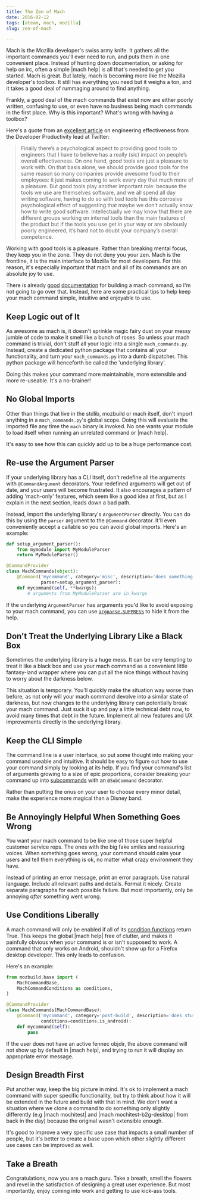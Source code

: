 ```yaml
---
title: The Zen of Mach
date: 2016-02-12
tags: [ateam, mach, mozilla]
slug: zen-of-mach

---
```


Mach is the Mozilla developer's swiss army knife. It gathers all the important commands you'll ever
need to run, and puts them in one convenient place. Instead of hunting down documentation, or asking
for help on irc, often a simple |mach help| is all that's needed to get you started. Mach is great.
But lately, mach is becoming more like the Mozilla developer's toolbox. It still has everything you
need but it weighs a ton, and it takes a good deal of rummaging around to find anything.

Frankly, a good deal of the mach commands that exist now are either poorly written, confusing to use,
or even have no business being mach commands in the first place. Why is this important? What's wrong
with having a toolbox?

<!--more-->

Here's a quote from an [excellent article][0] on engineering effectiveness from the Developer
Productivity lead at Twitter:

> Finally there’s a psychological aspect to providing good tools to engineers that I have to
> believe has a really (sic) impact on people’s overall effectiveness. On one hand, good tools are
> just a pleasure to work with. On that basis alone, we should provide good tools for the same
> reason so many companies provide awesome food to their employees: it just makes coming to work
> every day that much more of a pleasure. But good tools play another important role: because the
> tools we use are themselves software, and we all spend all day writing software, having to do so
> with bad tools has this corrosive psychological effect of suggesting that maybe we don’t
> actually know how to write good software. Intellectually we may know that there are different
> groups working on internal tools than the main features of the product but if the tools you use
> get in your way or are obviously poorly engineered, it’s hard not to doubt your company’s
> overall competence.

Working with good tools is a pleasure. Rather than breaking mental focus, they keep you in the zone.
They do not deny you your zen. Mach is the frontline, it is the main interface to Mozilla for most
developers. For this reason, it's especially important that mach and all of its commands are an
absolute joy to use.

There is already [good][1] [documentation][2] for building a mach command, so I'm not going to go
over that. Instead, here are some practical tips to help keep your mach command simple, intuitive
and enjoyable to use.

## Keep Logic out of It

As awesome as mach is, it doesn't sprinkle magic fairy dust on your messy jumble of code to make it
smell like a bunch of roses. So unless your mach command is trivial, don't stuff all your logic into
a single `mach_commands.py`. Instead, create a dedicated python package that contains all your functionality,
and turn your `mach_commands.py` into a dumb dispatcher. This python package will henceforth be
called the 'underlying library'.

Doing this makes your command more maintainable, more extensible and more re-useable. It's a
no-brainer!

## No Global Imports

Other than things that live in the stdlib, mozbuild or mach itself, don't import anything in a
`mach_commands.py`'s global scope. Doing this will evaluate the imported file any time the `mach`
binary is invoked. No one wants your module to load itself when running an unrelated command or
|mach help|.

It's easy to see how this can quickly add up to be a huge performance cost.

## Re-use the Argument Parser

If your underlying library has a CLI itself, don't redefine all the arguments with
`@CommandArgument` decorators. Your redefined arguments will get out of date, and your users will
become frustrated. It also encourages a pattern of adding 'mach-only' features, which seem like a
good idea at first, but as I explain in the next section, leads down a bad path.

Instead, import the underlying library's `ArgumentParser` directly. You can do this by using the
`parser` argument to the `@Command` decorator. It'll even conveniently accept a callable so you
can avoid global imports. Here's an example:

```python
def setup_argument_parser():
    from mymodule import MyModuleParser
    return MyModuleParser()

@CommandProvider
class MachCommands(object):
    @Command('mycommand', category='misc', description='does something',
             parser=setup_argument_parser):
    def mycommand(self, **kwargs):
        # arguments from MyModuleParser are in kwargs
```

If the underlying `ArgumentParser` has arguments you'd like to avoid exposing to your mach command,
you can use [`argparse.SUPPRESS`][3] to hide it from the help.

## Don't Treat the Underlying Library Like a Black Box

Sometimes the underlying library is a huge mess. It can be very tempting to treat it like a black
box and use your mach command as a convenient little fantasy-land wrapper where you can put all the
nice things without having to worry about the darkness below.

This situation is temporary. You'll quickly make the situation way worse than before, as not only
will your mach command devolve into a similar state of darkness, but now changes to the underlying
library can potentially break your mach command. Just suck it up and pay a little technical debt
now, to avoid many times that debt in the future. Implement all new features and UX improvements
directly in the underlying library.

## Keep the CLI Simple

The command line is a user interface, so put some thought into making your command useable and
intuitive. It should be easy to figure out how to use your command simply by looking at its help. If
you find your command's list of arguments growing to a size of epic proportions, consider breaking
your command up into [subcommands][4] with an `@SubCommand` decorator.

Rather than putting the onus on your user to choose every minor detail, make the experience more
magical than a Disney band.

## Be Annoyingly Helpful When Something Goes Wrong

You want your mach command to be like one of those super helpful customer service reps. The ones
with the big fake smiles and reassuring voices. When something goes wrong, your command should calm
your users and tell them everything is ok, no matter what crazy environment they have.

Instead of printing an error message, print an error paragraph. Use natural language. Include all
relevant paths and details. Format it nicely. Create separate paragraphs for each possible failure.
But most importantly, only be annoying *after* something went wrong.

## Use Conditions Liberally

A mach command will only be enabled if all of its [condition functions][5] return True. This keeps
the global |mach help| free of clutter, and makes it painfully obvious when your command is or isn't
supposed to work. A command that only works on Android, shouldn't show up for a Firefox desktop
developer. This only leads to confusion.

Here's an example:

```python
from mozbuild.base import (
    MachCommandBase,
    MachCommandConditions as conditions,
)

@CommandProvider
class MachCommands(MachCommandBase):
    @Command('mycommand', category='post-build', description='does stuff'
             conditions=conditions.is_android):
    def mycommand(self):
        pass
```

If the user does not have an active fennec objdir, the above command will not show up by default in
|mach help|, and trying to run it will display an appropriate error message.

## Design Breadth First

Put another way, keep the big picture in mind. It's ok to implement a mach command with super
specific functionality, but try to think about how it will be extended in the future and build with
that in mind. We don't want a situation where we clone a command to do something only slightly
differently (e.g |mach mochitest| and |mach mochitest-b2g-desktop| from back in the day) because the
original wasn't extensible enough.

It's good to improve a very specific use case that impacts a small number of people, but it's better
to create a base upon which other slightly different use cases can be improved as well.

## Take a Breath

Congratulations, now you are a mach guru. Take a breath, smell the flowers and revel in the
satisfaction of designing a great user experience. But most importantly, enjoy coming into work and
getting to use kick-ass tools.


[0]: http://www.gigamonkeys.com/flowers/
[1]: http://gecko.readthedocs.org/en/latest/python/mach/commands.html
[2]: https://developer.mozilla.org/en-US/docs/Mozilla/Developer_guide/mach#Adding_Features_to_mach
[3]: https://docs.python.org/2.7/library/argparse.html#default
[4]: https://dxr.mozilla.org/mozilla-central/rev/904f3554c08488c53d24deb20a486600ddddd56b/python/mach/mach/decorators.py#241
[5]: http://gecko.readthedocs.org/en/latest/python/mach/commands.html#conditionally-filtering-commands
